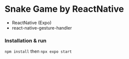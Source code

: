 # Snake Game by ReactNative

- ReactNative (Expo)
- react-native-gesture-handler

### Installation & run
`npm install` then `npx expo start`
